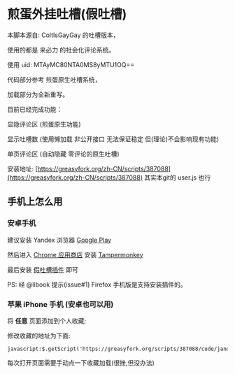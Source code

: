 # 煎蛋外挂吐槽(假吐槽)

本脚本源自: ColtIsGayGay 的吐槽版本，

使用的都是 来必力 的社会化评论系统。

使用 uid: MTAyMC80NTA0MS8yMTU1OQ==

代码部分参考 煎蛋原生吐槽系统，

加载部分为全新重写。

目前已经完成功能：

显隐评论区 (煎蛋原生功能)

显示吐槽数 (使用懒加载 非公开接口 无法保证稳定 但(理论)不会影响现有功能)

单页评论区 (自动隐藏 零评论的原生吐槽)

安装地址: [https://greasyfork.org/zh-CN/scripts/387088](https://greasyfork.org/zh-CN/scripts/387088)
其实本git的 user.js 也行

## 手机上怎么用

### 安卓手机

建议安装 Yandex 浏览器 [Google Play](https://play.google.com/store/apps/details?id=com.yandex.browser)

然后进入 [Chrome 应用商店](https://chrome.google.com/webstore/category/extensions) 安装 [Tampermonkey](https://chrome.google.com/webstore/detail/tampermonkey/dhdgffkkebhmkfjojejmpbldmpobfkfo)

最后安装 [假吐槽插件](https://greasyfork.org/zh-CN/scripts/387088) 即可

PS: 经 @libook 提示(issue#1) Firefox 手机版是支持安装插件的。

### 苹果 iPhone 手机 (安卓也可以用)

将 **任意** 页面添加到个人收藏;

修改收藏的地址为下面:

    javascript:$.getScript('https://greasyfork.org/scripts/387088/code/jandan_fake_tucao.user.js');

每次打开页面需要手动点一下收藏加载(很挫,但没办法)
